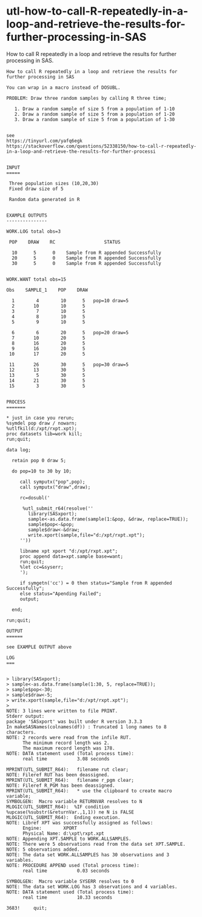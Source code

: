 # utl-how-to-call-R-repeatedly-in-a-loop-and-retrieve-the-results-for-further-processing-in-SAS
How to call R repeatedly in a loop and retrieve the results for further processing in SAS. 

    How to call R repeatedly in a loop and retrieve the results for further processing in SAS

    You can wrap in a macro instead of DOSUBL.

    PROBLEM: Draw three random samples by calling R three time;

       1. Draw a random sample of size 5 from a population of 1-10
       2. Draw a random sample of size 5 from a population of 1-20
       3. Draw a random sample of size 5 from a population of 1-30


    see
    https://tinyurl.com/yafq6egk
    https://stackoverflow.com/questions/52338150/how-to-call-r-repeatedly-in-a-loop-and-retrieve-the-results-for-further-processi


    INPUT
    =====

     Three population sizes (10,20,30)
     Fixed draw size of 5

     Random data generated in R


    EXAMPLE OUTPUTS
    ---------------

    WORK.LOG total obs=3

     POP    DRAW    RC                  STATUS

      10      5      0    Sample from R appended Successfully
      20      5      0    Sample from R appended Successfully
      30      5      0    Sample from R appended Successfully


    WORK.WANT total obs=15

    Obs    SAMPLE_1    POP    DRAW

      1        4        10      5   pop=10 draw=5
      2       10        10      5
      3        7        10      5
      4        8        10      5
      5        9        10      5

      6        6        20      5   pop=20 draw=5
      7       10        20      5
      8       16        20      5
      9       16        20      5
     10       17        20      5

     11       26        30      5   pop=30 draw=5
     12       13        30      5
     13        5        30      5
     14       21        30      5
     15        3        30      5


    PROCESS
    =======

    * just in case you rerun;
    %symdel pop draw / nowarn;
    %utlfkil(d:/xpt/rxpt.xpt);
    proc datasets lib=work kill;
    run;quit;

    data log;

      retain pop 0 draw 5;

      do pop=10 to 30 by 10;

         call symputx("pop",pop);
         call symputx("draw",draw);

         rc=dosubl('

          %utl_submit_r64(resolve(''
            library(SASxport);
            sample<-as.data.frame(sample(1:&pop, &draw, replace=TRUE));
            sample$pop<-&pop;
            sample$draw<-&draw;
            write.xport(sample,file="d:/xpt/rxpt.xpt");
         ''))

         libname xpt xport "d:/xpt/rxpt.xpt";
         proc append data=xpt.sample base=want;
         run;quit;
         %let cc=&syserr;
         ');

         if symgetn('cc') = 0 then status="Sample from R appended Successfully";
         else status="Apending Failed";
         output;

      end;

    run;quit;

    OUTPUT
    ======

    see EXAMPLE OUTPUT above

    LOG
    ===


    > library(SASxport);
    > sample<-as.data.frame(sample(1:30, 5, replace=TRUE));
    > sample$pop<-30;
    > sample$draw<-5;
    > write.xport(sample,file="d:/xpt/rxpt.xpt");
    >
    NOTE: 3 lines were written to file PRINT.
    Stderr output:
    package 'SASxport' was built under R version 3.3.3
    In makeSASNames(colnames(df)) : Truncated 1 long names to 8 characters.
    NOTE: 2 records were read from the infile RUT.
          The minimum record length was 2.
          The maximum record length was 178.
    NOTE: DATA statement used (Total process time):
          real time           3.08 seconds

    MPRINT(UTL_SUBMIT_R64):   filename rut clear;
    NOTE: Fileref RUT has been deassigned.
    MPRINT(UTL_SUBMIT_R64):   filename r_pgm clear;
    NOTE: Fileref R_PGM has been deassigned.
    MPRINT(UTL_SUBMIT_R64):   * use the clipboard to create macro variable;
    SYMBOLGEN:  Macro variable RETURNVAR resolves to N
    MLOGIC(UTL_SUBMIT_R64):  %IF condition %upcase(%substr(&returnVar.,1,1)) ne N is FALSE
    MLOGIC(UTL_SUBMIT_R64):  Ending execution.
    NOTE: Libref XPT was successfully assigned as follows:
          Engine:        XPORT
          Physical Name: d:\xpt\rxpt.xpt
    NOTE: Appending XPT.SAMPLE to WORK.ALLSAMPLES.
    NOTE: There were 5 observations read from the data set XPT.SAMPLE.
    NOTE: 5 observations added.
    NOTE: The data set WORK.ALLSAMPLES has 30 observations and 3 variables.
    NOTE: PROCEDURE APPEND used (Total process time):
          real time           0.03 seconds

    SYMBOLGEN:  Macro variable SYSERR resolves to 0
    NOTE: The data set WORK.LOG has 3 observations and 4 variables.
    NOTE: DATA statement used (Total process time):
          real time           10.33 seconds

    3683!     quit;


